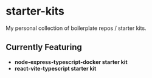 # starter-kits

My personal collection of boilerplate repos / starter kits.

## Currently Featuring

- **node-express-typescript-docker starter kit**
- **react-vite-typescript starter kit**
